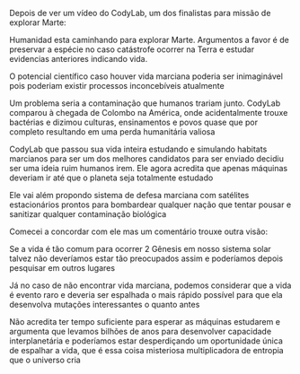 Depois de ver um vídeo do CodyLab, um dos finalistas para missão de explorar Marte:

Humanidad esta caminhando para explorar Marte. Argumentos a favor é de preservar a espécie no caso catástrofe ocorrer na Terra e estudar evidencias anteriores indicando vida.

O potencial científico caso houver vida marciana poderia ser inimaginável  pois poderiam existir processos inconcebíveis atualmente 

Um problema seria a contaminação que humanos trariam junto. CodyLab comparou à chegada de Colombo na América, onde acidentalmente trouxe bactérias e dizimou culturas, ensinamentos e povos quase que por completo resultando em uma perda humanitária valiosa

CodyLab que passou sua vida inteira estudando e simulando habitats marcianos para ser um dos melhores candidatos para ser enviado decidiu ser uma ideia ruim humanos irem. Ele agora acredita que apenas máquinas deveriam ir até que o planeta seja totalmente estudado 

Ele vai além propondo sistema de defesa marciana com satélites estacionários prontos para bombardear  qualquer nação que tentar pousar e sanitizar qualquer contaminação biológica

Comecei a concordar com ele mas um comentário trouxe outra visão:

Se a vida é tão comum para ocorrer 2 Gênesis em nosso sistema solar talvez não deveríamos estar tão preocupados assim  e poderíamos depois pesquisar em outros lugares

Já no caso de  não  encontrar vida marciana, podemos considerar que a vida é evento raro e deveria ser espalhada o mais rápido possível para que ela desenvolva mutações interessantes o quanto antes 

Não acredita ter tempo suficiente para esperar as máquinas estudarem e argumenta que levamos bilhões de anos para desenvolver capacidade interplanetária e poderíamos estar desperdiçando um oportunidade única de espalhar a vida, que é essa coisa misteriosa multiplicadora de entropia que o universo cria
